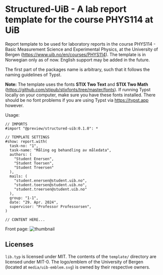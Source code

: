 # Structured-UiB - A lab report template for the course PHYS114 at UiB

Report template to be used for laboratory reports in the course PHYS114 - Basic Measurement Science and Experimental Physics, at the University of Bergen (https://www.uib.no/en/courses/PHYS114). The template is in Norwegian only as of now. English support may be added in the future.

The first part of the packages name is arbitrary, such that it follows the naming guidelines of Typst. 

**Note:** The template uses the fonts **STIX Two Text** and **STIX Two Math** (https://github.com/stipub/stixfonts/tree/master/fonts). If running Typst locally on your computer, make sure you have these fonts installed. There should be no font problems if you are using Typst via https://typst.app however.

Usage:
```typ
// IMPORTS
#import "@preview/structured-uib:0.1.0": *

// TEMPLATE SETTINGS
#show: report.with(
  task-no: "1",
  task-name: "Måling og behandling av måledata",
  authors: (
    "Student Enersen",
    "Student Toersen", 
    "Student Treersen"
  ),
  mails: (
    "student.enersen@student.uib.no", 
    "student.toersen@student.uib.no", 
    "student.treersen@student.uib.no"
  ),
  group: "1-1",
  date: "29. Apr. 2024",
  supervisor: "Professor Professorsen",
)

// CONTENT HERE...
```

Front page:
![thumbnail](https://github.com/AugustinWinther/structured-uib/assets/30674646/a93718d8-362d-453b-8047-3c3c4388d442)


## Licenses
`lib.typ` is licensed under MIT. The contents of the `template/` directory are licensed under MIT-0. The logo/emblem of the University of Bergen (located at `media/uib-emblem.svg`) is owned by their respective owners.
